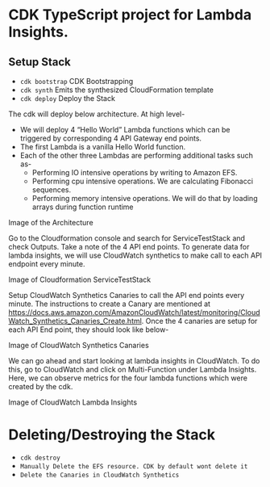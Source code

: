 # CDK TypeScript project for Lambda Insights.




## Setup Stack

 * `cdk bootstrap`   CDK Bootstrapping
 * `cdk synth`       Emits the synthesized CloudFormation template
 * `cdk deploy`      Deploy the Stack



The cdk will deploy below architecture.  At high level-

* We will deploy 4 “Hello World” Lambda functions which can be triggered by corresponding 4 API Gateway end points. 
* The first Lambda is a vanilla Hello World function. 
* Each of the other three Lambdas are performing additional tasks such as- 
    * Performing IO intensive operations by writing to Amazon EFS. 
    * Performing cpu intensive operations. We are calculating Fibonacci sequences.
    * Performing memory intensive operations. We will do that by loading arrays during function runtime


Image of the Architecture


Go to the Cloudformation console and search for ServiceTestStack and check Outputs. Take a note of the 4 API end points.  To generate data for lambda insights, we will use CloudWatch synthetics to make call to each API endpoint every minute. 


Image of Cloudformation ServiceTestStack


Setup CloudWatch Synthetics Canaries to call the API end points every minute. The instructions to create a Canary are mentioned at https://docs.aws.amazon.com/AmazonCloudWatch/latest/monitoring/CloudWatch_Synthetics_Canaries_Create.html.
Once the 4 canaries are setup for each API End point, they should look like below-

Image of CloudWatch Synthetics Canaries

We can go ahead and start looking at lambda insights in CloudWatch. To do this, go to CloudWatch and click on Multi-Function under Lambda Insights. Here, we can observe metrics for the four lambda functions which were created by the cdk. 

Image of CloudWatch Lambda Insights


# Deleting/Destroying the Stack

 * `cdk destroy`
 * `Manually Delete the EFS resource. CDK by default wont delete it`
 * `Delete the Canaries in CloudWatch Synthetics`
